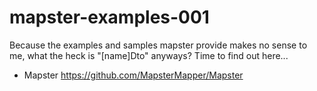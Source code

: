 # mapster-examples-001
Because the examples and samples mapster provide makes no sense to me, what the heck is "[name]Dto" anyways? Time to find out here...

- Mapster
https://github.com/MapsterMapper/Mapster
